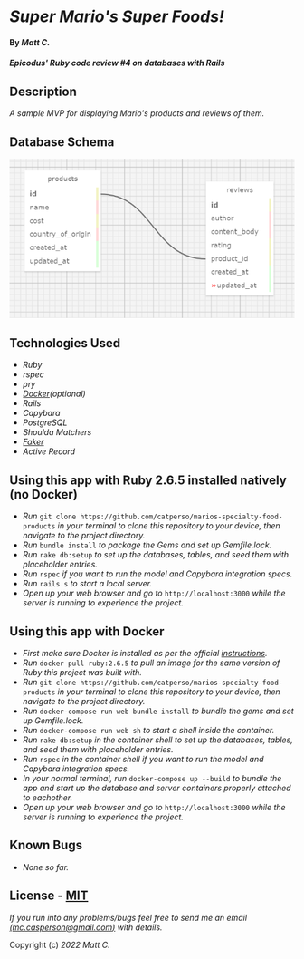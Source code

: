 # _Super Mario's Super Foods!_

#### By _**Matt C.**_

#### _Epicodus' Ruby code review #4 on databases with Rails_

## Description
_A sample MVP for displaying Mario's products and reviews of them._

## Database Schema
![Super Mario Database Schema](app/assets/images/schema.png)

## Technologies Used
* _Ruby_
* _rspec_
* _pry_
* _[Docker](https://www.docker.com/)(optional)_
* _Rails_
* _Capybara_
* _PostgreSQL_
* _Shoulda Matchers_
* _[Faker](https://github.com/faker-ruby/faker)_
* _Active Record_

## Using this app with Ruby 2.6.5 installed natively (no Docker)

* _Run_ `git clone https://github.com/catperso/marios-specialty-food-products` _in your terminal to clone this repository to your device, then navigate to the project directory._
* _Run_ `bundle install` _to package the Gems and set up Gemfile.lock._
* _Run_ `rake db:setup` _to set up the databases, tables, and seed them with placeholder entries._
* _Run_ `rspec` _if you want to run the model and Capybara integration specs._
* _Run_ `rails s` _to start a local server._
* _Open up your web browser and go to_ `http://localhost:3000` _while the server is running to experience the project._

## Using this app with Docker

* _First make sure Docker is installed as per the official [instructions](https://docs.docker.com/get-docker/)._
* _Run_ `docker pull ruby:2.6.5` _to pull an image for the same version of Ruby this project was built with._
* _Run_ `git clone https://github.com/catperso/marios-specialty-food-products` _in your terminal to clone this repository to your device, then navigate to the project directory._
* _Run_ `docker-compose run web bundle install` _to bundle the gems and set up Gemfile.lock._
* _Run_ `docker-compose run web sh` _to start a shell inside the container._
* _Run_ `rake db:setup` _in the container shell to set up the databases, tables, and seed them with placeholder entries._
* _Run_ `rspec` _in the container shell if you want to run the model and Capybara integration specs._
* _In your normal terminal, run_ `docker-compose up --build` _to bundle the app and start up the database and server containers properly attached to eachother._
* _Open up your web browser and go to_ `http://localhost:3000` _while the server is running to experience the project._

## Known Bugs
* _None so far._

## License - [MIT](https://opensource.org/licenses/MIT)

_If you run into any problems/bugs feel free to send me an email [(mc.casperson@gmail.com)](mailto:mc.casperson@gmail.com) with details._

Copyright (c) _2022_ _Matt C._